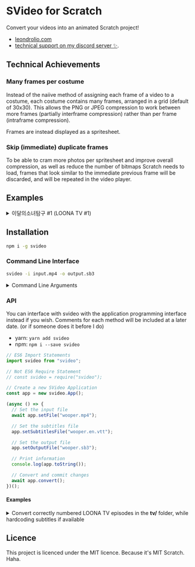 # SVideo for Scratch

Convert your videos into an animated Scratch project!

- [leondrolio.com](https://leondrolio.com)
- [technical support on my discord server ✨](https://discordapp.com/invite/wHgdmf4).

## Technical Achievements

### Many frames per costume

Instead of the naiive method of assigning each frame of a video to a costume,
each costume contains many frames, arranged in a grid (default of 30x30).
This allows the PNG or JPEG compression to work between more frames
(partially interframe compression) rather than per frame (intraframe compression).

Frames are instead displayed as a spritesheet.

### Skip (immediate) duplicate frames

To be able to cram more photos per spritesheet and improve overall compression, as well as reduce
the number of bitmaps Scratch needs to load, frames that look similar to the immediate previous
frame will be discarded, and will be repeated in the video player.

## Examples

<details>
  <summary>이달의소녀탐구 #1 (LOONA TV #1)</summary>

- [YouTube](https://www.youtube.com/watch?v=MfqGn-2pW8E)
- [Scratch Project](https://scratch.mit.edu/projects/472096033/)

![A gif of the above video](.github/RNzkFJm9r4.gif)

</details>

## Installation

```bash
npm i -g svideo
```

### Command Line Interface

```bash
svideo -i input.mp4 -o output.sb3
```

<details>
  <summary>Command Line Arguments</summary>

```
Options:
      --help                        Show help                                                                                 [boolean]
      --version                     Show version number                                                                       [boolean]
      --rows, --row                 The number of rows to place in the grid                                      [number] [default: 10]
      --columns, --col              The number of columns to place in the grid                                   [number] [default: 10]
  -i, --input                       Input file to convert                                                           [string] [required]
  -o, --output                      Destination file for the Scratch `.sb3` archive                                 [string] [required]
  -w, --width                       The width of each frame                                                     [number] [default: 480]
  -t, --temporaryFolder             Path to a temporary folder for use while building the project           [string] [default: "temp/"]
  -f, --imageFileFormat             The file format of frames in the output                    [choices: "jpg", "png"] [default: "jpg"]
  -r, --frameRate                   The framerate of the output                                                                [number]
  -q, --compressionLevel            The compression level of the image. 1-100 for PNG and 1-32 for JPEG                        [number]
  -a, --audioInterval               The number of seconds between cuts in the audio                         [number] [default: No cuts]
  -s, --subtitles                   Hardcode (burn) subtitles onto the video                                                   [string]
      --videoFilters, --vf          Additional video filters to pass to FFMPEG, such as crop                                   [string]
      --backgroundColour, --colour  Set the colour of the padded region around the video                    [string] [default: "black"]
      --startPosition, --ss         Seek to a start position                                                                   [string]
      --endPosition, --to           Stop at an end position                                                                    [string]
```

</details>

### API

You can interface with svideo with the application programming interface instead if you wish.
Comments for each method will be included at a later date. (or if someone does it before I do)

- yarn: `yarn add svideo`
- npm: `npm i --save svideo`

```js
// ES6 Import Statements
import svideo from "svideo";

// Not ES6 Require Statement
// const svideo = require("svideo");

// Create a new SVideo Application
const app = new svideo.App();

(async () => {
  // Set the input file
  await app.setFile("wooper.mp4");

  // Set the subtitles file
  app.setSubtitlesFile("wooper.en.vtt");

  // Set the output file
  app.setOutputFile("wooper.sb3");

  // Print information
  console.log(app.toString());

  // Convert and commit changes
  await app.convert();
})();
```

#### Examples

<details>
<summary>Convert correctly numbered LOONA TV episodes in the <strong>tv/</strong> folder, while hardcoding subtitles if available</summary>

```mjs
import { existsSync, readdirSync, renameSync } from "fs";
import { resolve, parse } from "path";
import SVideo from "../dist/index.js";

const videos = readdirSync("tv")
  .map((file) => parse(file))
  .filter((video) => [".mp4", ".webm", ".mkv"].includes(video.ext))
  .sort((a, b) => parseInt(a.name, 10) - parseInt(b.name, 10))
  .map((video) => {
    const videoPath = resolve("tv", video.base);
    const subtitlePath = resolve("tv", video.name + ".vtt");
    let subtitle;

    if (!existsSync(videoPath)) throw new Error("Cannot find " + videoPath);
    if (!existsSync(subtitlePath)) {
      console.log("Cannot find " + subtitlePath);
    } else {
      subtitle = "tv/" + video.name + ".vtt";
    }

    return {
      name: video.name,
      folder: resolve("tv"),
      video: videoPath,
      subtitle,
    };
  });

console.log(videos);

for (const video of videos) {
  const converter = new SVideo.App();

  console.log(video);

  converter.setTempFolder();
  await converter.setFile(video.video);
  if (video.subtitle) converter.setSubtitlesFile(video.subtitle);
  converter.setWidth(480);
  converter.setColumns(20);
  converter.setRows(10);
  converter.setOutputFile(
    resolve(
      video.folder,
      `이달의소녀탐구 #${video.name} (LOONA TV #${video.name}).sb3`
    )
  );

  console.log(converter.toString());

  await converter.convert();
}
```

</details>

## Licence

This project is licenced under the MIT licence. Because it's MIT Scratch. Haha.
